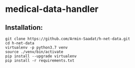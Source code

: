 # medical-data-handler


## Installation:

```
git clone https://github.com/Armin-Saadat/h-net-data.git
cd h-net-data
virtualenv -p python3.7 venv
source ./venv/bin/activate
pip install --upgrade virtualenv
pip install -r requirements.txt
```
